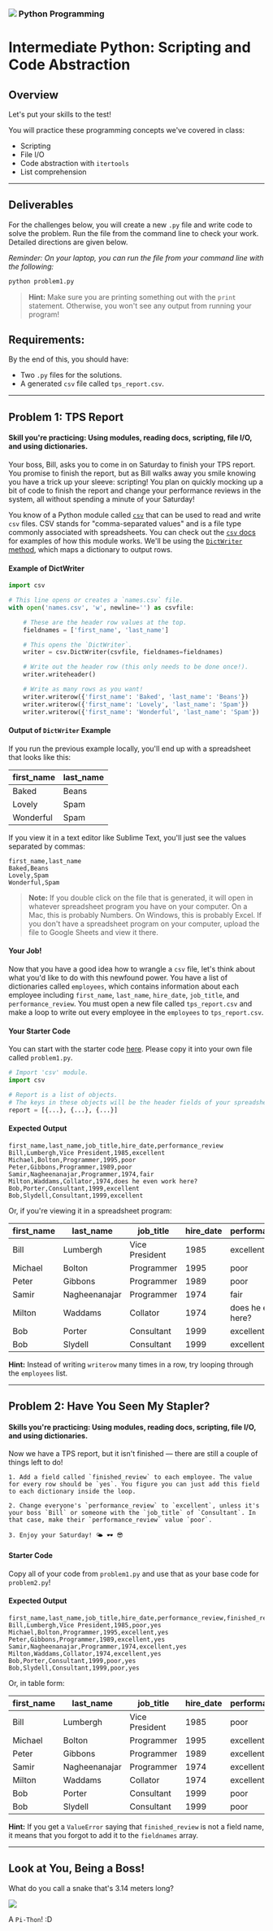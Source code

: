 ### ![](https://ga-dash.s3.amazonaws.com/production/assets/logo-9f88ae6c9c3871690e33280fcf557f33.png) Python Programming

<!---
This assignment was developed by Brandi

Questions? Comments?
1. Log an issue to this repo to alert me of a problem.
2. Suggest an edit yourself by forking this repo, making edits, and submitting a pull request with your changes back to our master branch.
3. Hit me up on Slack at @brandib.
--->

# Intermediate Python: Scripting and Code Abstraction

## Overview

Let's put your skills to the test!

You will practice these programming concepts we've covered in class:
* Scripting
* File I/O
* Code abstraction with `itertools`
* List comprehension

---

## Deliverables

For the challenges below, you will create a new `.py` file and write code to solve the problem. Run the file from the command line to check your work. Detailed directions are given below.

*Reminder: On your laptop, you can run the file from your command line with the following:*

```python
python problem1.py
```

> **Hint:** Make sure you are printing something out with the `print` statement. Otherwise, you won't see any output from running your program!

## Requirements:

By the end of this, you should have:
- Two `.py` files for the solutions.
- A generated `csv` file called `tps_report.csv`.

---

## Problem 1: TPS Report

#### Skill you're practicing: Using modules, reading docs, scripting, file I/O, and using dictionaries.

Your boss, Bill, asks you to come in on Saturday to finish your TPS report. You promise to finish the report, but as Bill walks away you smile knowing you have a trick up your sleeve: scripting! You plan on quickly mocking up a bit of code to finish the report and change your performance reviews in the system, all without spending a minute of your Saturday!

You know of a Python module called [`csv`](https://docs.python.org/3/library/csv.html) that can be used to read and write `csv` files. CSV stands for "comma-separated values" and is a file type commonly associated with spreadsheets. You can check out the [`csv` docs](https://docs.python.org/3/library/csv.html) for examples of how this module works. We'll be using the [`DictWriter` method](https://docs.python.org/3/library/csv.html#csv.DictWriter), which maps a dictionary to output rows.

#### Example of DictWriter

```python
import csv

# This line opens or creates a `names.csv` file.
with open('names.csv', 'w', newline='') as csvfile:

    # These are the header row values at the top.
    fieldnames = ['first_name', 'last_name']

    # This opens the `DictWriter`.
    writer = csv.DictWriter(csvfile, fieldnames=fieldnames)

    # Write out the header row (this only needs to be done once!).
    writer.writeheader()

    # Write as many rows as you want!
    writer.writerow({'first_name': 'Baked', 'last_name': 'Beans'})
    writer.writerow({'first_name': 'Lovely', 'last_name': 'Spam'})
    writer.writerow({'first_name': 'Wonderful', 'last_name': 'Spam'})
```

#### Output of `DictWriter` Example

If you run the previous example locally, you'll end up with a spreadsheet that looks like this:

| first_name | last_name |
| ---------- | --------- |
| Baked | Beans |
| Lovely | Spam |
| Wonderful | Spam |


If you view it in a text editor like Sublime Text, you'll just see the values separated by commas:

```
first_name,last_name
Baked,Beans
Lovely,Spam
Wonderful,Spam
```

> **Note:** If you double click on the file that is generated, it will open in whatever spreadsheet program you have on your computer. On a Mac, this is probably Numbers. On Windows, this is probably Excel. If you don't have a spreadsheet program on your computer, upload the file to Google Sheets and view it there.


#### Your Job!

Now that you have a good idea how to wrangle a `csv` file, let's think about what you'd like to do with this newfound power. You have a list of dictionaries called `employees`, which contains information about each employee including `first_name`, `last_name`, `hire_date`, `job_title`, and `performance_review`. You must open a new file called `tps_report.csv` and make a loop to write out every employee in the `employees` to `tps_report.csv`.

#### Your Starter Code

You can start with the starter code [here](https://repl.it/@brandiw/03-Python-TPS-Report). Please copy it into your own file called `problem1.py`.

```python
# Import 'csv' module.
import csv

# Report is a list of objects.
# The keys in these objects will be the header fields of your spreadsheet.
report = [{...}, {...}, {...}]
```

#### Expected Output

```
first_name,last_name,job_title,hire_date,performance_review
Bill,Lumbergh,Vice President,1985,excellent
Michael,Bolton,Programmer,1995,poor
Peter,Gibbons,Programmer,1989,poor
Samir,Nagheenanajar,Programmer,1974,fair
Milton,Waddams,Collator,1974,does he even work here?
Bob,Porter,Consultant,1999,excellent
Bob,Slydell,Consultant,1999,excellent
```

Or, if you're viewing it in a spreadsheet program:

| first_name | last_name | job_title | hire_date | performance_review |
| ------ | ----------- | ---------- | ---- | ------------------------ |
| Bill | Lumbergh | Vice President | 1985 | excellent |
| Michael | Bolton | Programmer | 1995 | poor |
| Peter | Gibbons | Programmer | 1989 | poor |
| Samir | Nagheenanajar | Programmer | 1974 | fair |
| Milton | Waddams | Collator | 1974 | does he even work here? |
| Bob | Porter | Consultant | 1999 | excellent |
| Bob | Slydell | Consultant | 1999 | excellent |


**Hint:** Instead of writing `writerow` many times in a row, try looping through the `employees` list.

---

## Problem 2: Have You Seen My Stapler?

#### Skills you're practicing: Using modules, reading docs, scripting, file I/O, and using dictionaries.

Now we have a TPS report, but it isn't finished — there are still a couple of things left to do!

```
1. Add a field called `finished_review` to each employee. The value for every row should be `yes`. You figure you can just add this field to each dictionary inside the loop.

2. Change everyone's `performance_review` to `excellent`, unless it's your boss `Bill` or someone with the `job_title` of `Consultant`. In that case, make their `performance_review` value `poor`.

3. Enjoy your Saturday! 🌤 🕶 😎
```

#### Starter Code

Copy all of your code from `problem1.py` and use that as your base code for `problem2.py`!

#### Expected Output

```
first_name,last_name,job_title,hire_date,performance_review,finished_review
Bill,Lumbergh,Vice President,1985,poor,yes
Michael,Bolton,Programmer,1995,excellent,yes
Peter,Gibbons,Programmer,1989,excellent,yes
Samir,Nagheenanajar,Programmer,1974,excellent,yes
Milton,Waddams,Collator,1974,excellent,yes
Bob,Porter,Consultant,1999,poor,yes
Bob,Slydell,Consultant,1999,poor,yes
```

Or, in table form:

| first_name | last_name | job_title | hire_date | performance_review | finished_review |
| ------ | ----------- | ---------- | ---- | ------------------------ | ----- |
| Bill | Lumbergh | Vice President | 1985 | poor | yes |
| Michael | Bolton | Programmer | 1995 | excellent | yes |
| Peter | Gibbons | Programmer | 1989 | excellent | yes |
| Samir | Nagheenanajar | Programmer | 1974 | excellent | yes |
| Milton | Waddams | Collator | 1974 | excellent | yes |
| Bob | Porter | Consultant | 1999 | poor | yes |
| Bob | Slydell | Consultant | 1999 | poor | yes |


**Hint:** If you get a `ValueError` saying that `finished_review` is not a field name, it means that you forgot to add it to the `fieldnames` array.

---

## Look at You, Being a Boss!

What do you call a snake that's 3.14 meters long?

![](https://media.giphy.com/media/3owyoUHuSSqDMEzVRu/giphy.gif)

A `Pi-Thon`! :D

